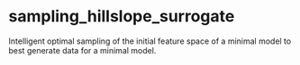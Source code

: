 # sampling_hillslope_surrogate
Intelligent optimal sampling of the initial feature space of a minimal model to best generate data for a minimal model.
